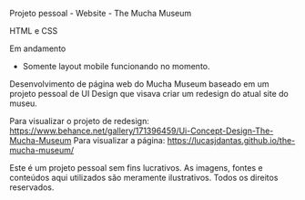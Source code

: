 Projeto pessoal - Website - The Mucha Museum

HTML e CSS

Em andamento
- Somente layout mobile funcionando no momento.

Desenvolvimento de página web do Mucha Museum baseado em um projeto pessoal de UI Design que visava criar um redesign do atual site do museu.

Para visualizar o projeto de redesign: https://www.behance.net/gallery/171396459/Ui-Concept-Design-The-Mucha-Museum
Para visualizar a página: https://lucasjdantas.github.io/the-mucha-museum/

Este é um projeto pessoal sem fins lucrativos. 
As imagens, fontes e conteúdos aqui utilizados são meramente ilustrativos. 
Todos os direitos reservados.

